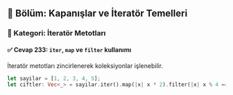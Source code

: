 ## 📘 Bölüm: Kapanışlar ve İteratör Temelleri  
### 🔹 Kategori: İteratör Metotları  
#### ✅ Cevap 233: `iter`, `map` ve `filter` kullanımı

İteratör metotları zincirlenerek koleksiyonlar işlenebilir.

```rust
let sayilar = [1, 2, 3, 4, 5];
let ciftler: Vec<_> = sayilar.iter().map(|x| x * 2).filter(|x| x % 4 == 0).collect();
```
